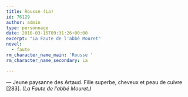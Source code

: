 ```yaml
---
title: Rousse (La)
id: 76129
author: admin
type: personnage
date: 2010-03-15T09:31:26+00:00
excerpt: "La Faute de l'abbé Mouret"
novel:
  - faute
rm_character_name_main: 'Rousse '
rm_character_name_secondary: La

---
```

— Jeune paysanne des Artaud. Fille superbe, cheveux et peau de cuivre [283]. _(La Faute de l&rsquo;abbé Mouret.)_
